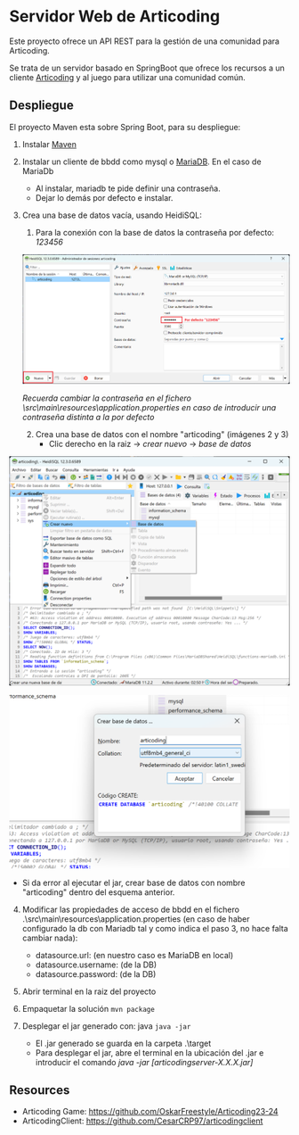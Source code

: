 
# Servidor Web de Articoding

Este proyecto ofrece un API REST para la gestión de una comunidad para Articoding.

Se trata de un servidor basado en SpringBoot que ofrece los recursos a un cliente [Articoding](https://github.com/henarmd/articodingclient) y al juego para utilizar una comunidad común.


## Despliegue

El proyecto Maven esta sobre Spring Boot, para su despliegue:

1. Instalar [Maven](https://maven.apache.org/download.cgi)
2. Instalar un cliente de bbdd como mysql o [MariaDB](https://mariadb.org/download/). En el caso de MariaDb
    - Al instalar, mariadb te pide definir una contraseña.
    - Dejar lo demás por defecto e instalar.



3. Crea una base de datos vacía, usando HeidiSQL:
    1. Para la conexión con la base de datos la contraseña por defecto: *123456*
    <p align="center">
   <img src="https://github.com/CesarCRP97/articodingserver/blob/master/imagesReadme/Imagen1Heidi.png">



    *Recuerda cambiar la contraseña en el fichero \src\main\resources\application.properties  en caso de introducir una contraseña distinta a la por defecto*
    
    2. Crea una base de datos con el nombre "articoding" (imágenes 2 y 3)
        - Clic derecho en la raiz -> *crear nuevo*  -> *base de datos*

<p align="center">
  <img src="https://github.com/CesarCRP97/articodingserver/blob/master/imagesReadme/Imagen2Heidi.png">
</p>
<p align="center">
  <img src="https://github.com/CesarCRP97/articodingserver/blob/master/imagesReadme/Imagen3Heidi.png">
  
  
- Si da error al ejecutar el jar, crear base de datos con nombre "articoding" dentro del esquema anterior.



4. Modificar las propiedades de acceso de bbdd en el fichero .\src\main\resources\application.properties (en caso de haber configurado la db con Mariadb tal y como indica el paso 3, no hace falta cambiar nada):
    - datasource.url: (en nuestro caso es MariaDB en local)
    - datasource.username: (de la DB)
    - datasource.password: (de la DB)

5. Abrir terminal en la raiz del proyecto

6. Empaquetar la solución ```mvn package```

7. Desplegar el jar generado con: java ```java -jar ```
    - El .jar generado se guarda en la carpeta .\target
    - Para desplegar el jar, abre el terminal en la ubicación del .jar e introducir el comando *java -jar [articodingserver-X.X.X.jar]*


## Resources

- Articoding Game:  <https://github.com/OskarFreestyle/Articoding23-24>
- ArticodingClient: <https://github.com/CesarCRP97/articodingclient>

